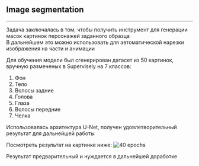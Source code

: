 ## Image segmentation
---

Задача заключалась в том, чтобы получить инструмент для генерации масок картинок персонажей заданного образца  
В дальнейшем это можно использовать для автоматической нарезки изображения на части и анимации  

Для обучения модели был сгенерирован датасет из 50 картинок, вручную размеченых в Supervisely на 7 классов:  

1. Фон
2. Тело
3. Волосы задние
4. Голова
5. Глаза
6. Волосы передние
7. Челка

Использовалась архитектура U-Net, получен удовлетворительный результат для дальнейшей работы  

Посмотреть результат на картинке ниже:
![40 epochs](https://github.com/NataliaCH702/Portfolio_DS/assets/168647142/b13db2eb-48b4-432a-be27-eae3f2e31b9a)  



Результат предварительный и нуждается в дальнейшей доработке
